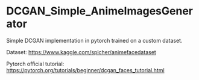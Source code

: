 # DCGAN_Simple_AnimeImagesGenerator
Simple DCGAN implementation in pytorch trained on a custom dataset.

Dataset: https://www.kaggle.com/splcher/animefacedataset

Pytorch official tutorial: https://pytorch.org/tutorials/beginner/dcgan_faces_tutorial.html
